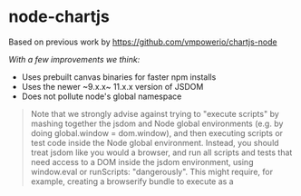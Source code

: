 # node-chartjs

Based on previous work by https://github.com/vmpowerio/chartjs-node

*With a few improvements we think:*

- Uses prebuilt canvas binaries for faster npm installs
- Uses the newer ~9.x.x~ 11.x.x version of JSDOM
- Does not pollute node's global namespace

> Note that we strongly advise against trying to "execute scripts" by mashing together the jsdom and Node global environments (e.g. by doing global.window = dom.window), and then executing scripts or test code inside the Node global environment. Instead, you should treat jsdom like you would a browser, and run all scripts and tests that need access to a DOM inside the jsdom environment, using window.eval or runScripts: "dangerously". This might require, for example, creating a browserify bundle to execute as a <script> element—just like you would in a browser.

## 💖 Made possibly by:

- [canvas-prebuilt](https://github.com/node-gfx/node-canvas-prebuilt) - prebuilt node-canvas binaries published to NPM. Speeds up install time 🚀

- [node-canvas](https://github.com/Automattic/node-canvas) - a Cairo backed Canvas implementation for NodeJS. [read installation wiki](https://github.com/Automattic/node-canvas/wiki/_pages).

- [jsdom](https://github.com/jsdom/jsdom) - a implementation of the WHATWG DOM and HTML standards for use with node.js


## Getting Started

### Peer Dependencies

You'll need to `npm install chart.js` as it is a peer dependancy of node-chartjs. Tested with `chart.js@2.4.x` any later and we have artifacts there are some issues open upstream, we antcipate fixes in 2.8.x*

Also make sure you have installed canvas' dependencies ([see installation wiki](https://github.com/Automattic/node-canvas/wiki/_pages))

```
npm install node-chartjs
```

## Usage

```js
const Chart = require('node-chartjs')
const chart = new ChartJs(200, 200) // 1000 x 1000 is default

chart.makeChart({ ... })
.then(res => {
  chart.drawChart()

  chart.toFile('test.line.png')
    .then(_ => {
      // file is written
    })
})
```

See examples folder for more

